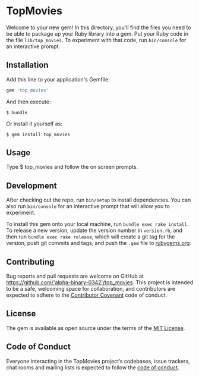 # TopMovies

Welcome to your new gem! In this directory, you'll find the files you need to be able to package up your Ruby library into a gem. Put your Ruby code in the file `lib/top_movies`. To experiment with that code, run `bin/console` for an interactive prompt.



## Installation

Add this line to your application's Gemfile:

```ruby
gem 'top_movies'
```

And then execute:

    $ bundle

Or install it yourself as:

    $ gem install top_movies

## Usage

Type $ top_movies and follow the on screen prompts.



## Development

After checking out the repo, run `bin/setup` to install dependencies. You can also run `bin/console` for an interactive prompt that will allow you to experiment.

To install this gem onto your local machine, run `bundle exec rake install`. To release a new version, update the version number in `version.rb`, and then run `bundle exec rake release`, which will create a git tag for the version, push git commits and tags, and push the `.gem` file to [rubygems.org](https://rubygems.org).

## Contributing

Bug reports and pull requests are welcome on GitHub at https://github.com/'alpha-binary-0342'/top_movies. This project is intended to be a safe, welcoming space for collaboration, and contributors are expected to adhere to the [Contributor Covenant](http://contributor-covenant.org) code of conduct.

## License

The gem is available as open source under the terms of the [MIT License](https://opensource.org/licenses/MIT).

## Code of Conduct

Everyone interacting in the TopMovies project’s codebases, issue trackers, chat rooms and mailing lists is expected to follow the [code of conduct](https://github.com/'alpha-binary-0342'/top_movies/blob/master/CODE_OF_CONDUCT.md).
